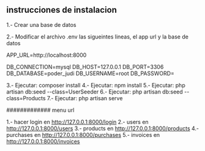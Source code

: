 ## instrucciones de instalacion

1.- Crear una base de datos

2.- Modificar el archivo .env las sigueintes lineas, el app url y la base de datos
     
APP_URL=http://localhost:8000

DB_CONNECTION=mysql
DB_HOST=127.0.0.1
DB_PORT=3306
DB_DATABASE=poder_judi
DB_USERNAME=root
DB_PASSWORD=

3.- Ejecutar: composer install
4.- Ejecutar: npm install
5.- Ejecutar: php artisan db:seed --class=UserSeeder
6.- Ejecutar: php artisan db:seed --class=Products
7.- Ejecutar: php artisan serve


############# menu url 

1.- hacer login en http://127.0.0.1:8000/login
2.- users en http://127.0.0.1:8000/users
3.- products en http://127.0.0.1:8000/products
4.- purchases en http://127.0.0.1:8000/purchases
5.- invoices en http://127.0.0.1:8000/invoices